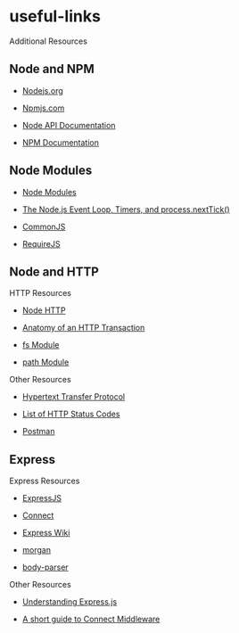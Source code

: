 # useful-links
Additional Resources

## Node and NPM
- [Nodejs.org](https://nodejs.org/en/)

- [Npmjs.com](https://www.npmjs.com/)

- [Node API Documentation](https://nodejs.org/api/)

- [NPM Documentation](https://docs.npmjs.com/)

## Node Modules

- [Node Modules](https://nodejs.org/api/modules.html)

- [The Node.js Event Loop, Timers, and process.nextTick()](https://nodejs.org/en/docs/guides/event-loop-timers-and-nexttick/)

- [CommonJS](http://www.commonjs.org/)

- [RequireJS](https://requirejs.org/)

## Node and HTTP
HTTP Resources


- [Node HTTP](https://nodejs.org/api/http.html)

- [Anatomy of an HTTP Transaction](https://nodejs.org/en/docs/guides/anatomy-of-an-http-transaction/)

- [fs Module](https://nodejs.org/api/fs.html)

- [path Module](https://nodejs.org/api/path.html)

Other Resources

- [Hypertext Transfer Protocol](https://en.wikipedia.org/wiki/Hypertext_Transfer_Protocol)

- [List of HTTP Status Codes](https://en.wikipedia.org/wiki/List_of_HTTP_status_codes)

- [Postman](https://www.postman.com/)

## Express
Express Resources

- [ExpressJS](http://expressjs.com/)

- [Connect](https://github.com/senchalabs/connect)

- [Express Wiki](https://github.com/expressjs/express/wiki)

- [morgan](https://github.com/expressjs/morgan)

- [body-parser](https://github.com/expressjs/body-parser)

Other Resources

- [Understanding Express.js](https://evanhahn.com/understanding-express/)

- [A short guide to Connect Middleware](https://stephensugden.com/middleware_guide/)